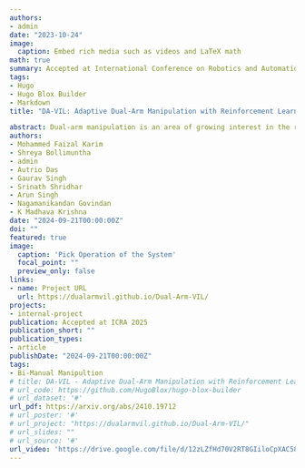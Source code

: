 ```yaml
---
authors:
- admin
date: "2023-10-24"
image:
  caption: Embed rich media such as videos and LaTeX math
math: true
summary: Accepted at International Conference on Robotics and Automation 2025 (ICRA)
tags:
- Hugo
- Hugo Blox Builder
- Markdown
title: "DA-VIL: Adaptive Dual-Arm Manipulation with Reinforcement Learning and Variable Impedance Control"

abstract: Dual-arm manipulation is an area of growing interest in the robotics community. Enabling robots to perform tasks that require the coordinated use of two arms, is essential for complex manipulation tasks such as handling large objects, assembling components, and performing human-like interactions. However, achieving effective dual-arm manipulation is challenging due to the need for precise coordination, dynamic adaptability, and the ability to manage interaction forces between the arms and the objects being manipulated. We propose a novel pipeline that combines the advantages of policy learning based on environment feedback and gradient-based optimization to learn controller gains required for the control outputs. This allows the robotic system to dynamically modulate its impedance in response to task demands, ensuring stability and dexterity in dual-arm operations. We evaluate our pipeline on a trajectory-tracking task involving a variety of large, complex objects with different masses and geometries. The performance is then compared to three other established methods for controlling dual-arm robots, demonstrating superior results.
authors:
- Mohammed Faizal Karim
- Shreya Bollimuntha
- admin
- Autrio Das
- Gaurav Singh
- Srinath Shridhar
- Arun Singh
- Nagamanikandan Govindan
- K Madhava Krishna
date: "2024-09-21T00:00:00Z"
doi: ""
featured: true
image:
  caption: 'Pick Operation of the System'
  focal_point: ""
  preview_only: false
links:
- name: Project URL
  url: https://dualarmvil.github.io/Dual-Arm-VIL/
projects:
- internal-project
publication: Accepted at ICRA 2025
publication_short: ""
publication_types:
- article
publishDate: "2024-09-21T00:00:00Z"
tags:
- Bi-Manual Manipultion
# title: DA-VIL - Adaptive Dual-Arm Manipulation with Reinforcement Learning and Variable Impedance Control
# url_code: https://github.com/HugoBlox/hugo-blox-builder
# url_dataset: '#'
url_pdf: https://arxiv.org/abs/2410.19712
# url_poster: '#'
# url_project: "https://dualarmvil.github.io/Dual-Arm-VIL/"
# url_slides: ""
# url_source: '#'
url_video: 'https://drive.google.com/file/d/12zLZfHd70V2RT8GIiloCpXAC58rL4M-Z/view?usp=drive_link'
---
```

